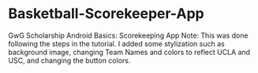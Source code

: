 # Basketball-Scorekeeper-App
GwG Scholarship Android Basics: Scorekeeping App
Note: This was done following the steps in the tutorial. I added some stylization such as background image, changing Team Names and colors to reflect UCLA and USC, and changing the button colors.
